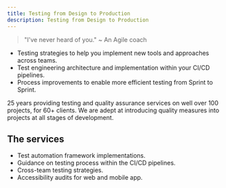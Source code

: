 ```yaml
---
title: Testing from Design to Production
description: Testing from Design to Production
---
```

> "I've never heard of you." ~ An Agile coach

- Testing strategies to help you implement new tools and approaches across teams.
- Test engineering architecture and implementation within your CI/CD pipelines. 
- Process improvements to enable more efficient testing from Sprint to Sprint.

25 years providing testing and quality assurance services on well over 100 projects, for 60+ clients. We are adept at introducing quality measures into projects at all stages of development.

## The services
- Test automation framework implementations.
- Guidance on testing process within the CI/CD pipelines.
- Cross-team testing strategies.
- Accessibility audits for web and mobile app.
